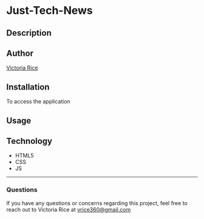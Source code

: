 # Just-Tech-News

## Description 


## Author
[Victoria Rice](https://github.com/vtori37)


## Installation 
To access the application

## Usage

## Technology
* HTML5
* CSS 
* JS

---

### Questions
If you have any questions or concerns regarding this project, feel free to reach out to Victoria Rice at vrice360@gmail.com
